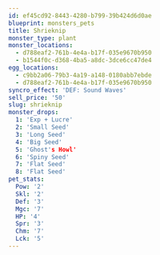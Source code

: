 ```yaml
---
id: ef45cd92-8443-4280-b799-39b424d6d0ae
blueprint: monsters_pets
title: Shrieknip
monster_type: plant
monster_locations:
  - d788eaf2-761b-4e4a-b17f-035e9670b950
  - b1544f0c-d368-4ba5-a8dc-3dce6cc47de4
egg_locations:
  - c9bb2a06-79b3-4a19-a148-0180abb7ebde
  - d788eaf2-761b-4e4a-b17f-035e9670b950
syncro_effect: 'DEF: Sound Waves'
sell_price: '50'
slug: shrieknip
monster_drops:
  1: 'Exp + Lucre'
  2: 'Small Seed'
  3: 'Long Seed'
  4: 'Big Seed'
  5: 'Ghost's Howl'
  6: 'Spiny Seed'
  7: 'Flat Seed'
  8: 'Flat Seed'
pet_stats:
  Pow: '2'
  Skl: '2'
  Def: '3'
  Mgc: '7'
  HP: '4'
  Spr: '3'
  Chm: '7'
  Lck: '5'
---
```


